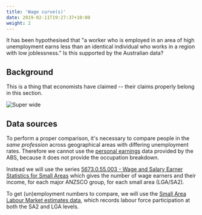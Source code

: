 ```yaml
---
title: 'Wage curve(s)'
date: 2019-02-11T19:27:37+10:00
weight: 2
---
```


It has been hypothesised that "a worker who is employed in an area of high unemployment earns less than an identical individual who works in a region with low joblessness." Is this supported by the Australian data? 

<!--more-->

## Background

This is a thing that economists have claimed -- their claims properly belong in this section.

![Super wide](http://www.placecage.com/c/888/666)

## Data sources
To perform a proper comparison, it's necessary to compare people in the _same profession_ across geographical areas with differing unemployment rates. Therefore we cannot use the [personal earnings](https://www.abs.gov.au/AUSSTATS/abs@.nsf/DetailsPage/6524.0.55.0022011-2015?OpenDocument) data provided by the ABS, because it does not provide the occupation breakdown.

Instead we will use the series [5673.0.55.003 - Wage and Salary Earner Statistics for Small Areas](https://www.abs.gov.au/AUSSTATS/abs@.nsf/DetailsPage/5673.0.55.0032005-06%20to%202010-11?OpenDocument) which gives the number of wage earners and their income, for each major ANZSCO group, for each small area (LGA/SA2).


To get (un)employment numbers to compare, we will use the [Small Area Labour Market estimates data](https://lmip.gov.au/default.aspx?LMIP/Downloads/SmallAreaLabourMarketsSALM/Estimates), which records labour force participation at both the SA2 and LGA levels.

